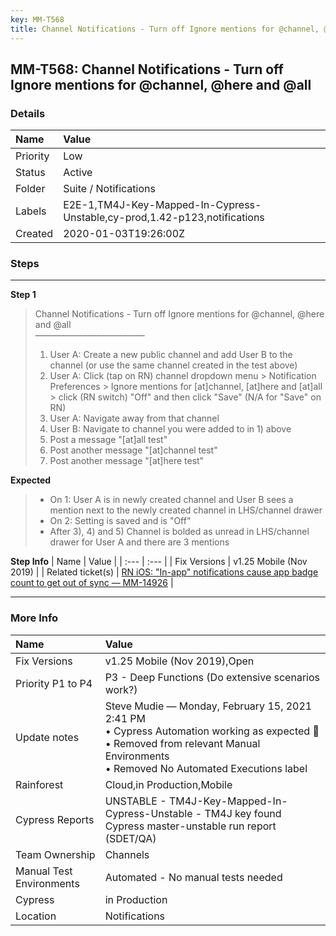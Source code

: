 ```yaml
---
key: MM-T568
title: Channel Notifications - Turn off Ignore mentions for @channel, @here and @all
---
```


## MM-T568: Channel Notifications - Turn off Ignore mentions for @channel, @here and @all

### Details

| Name     | Value                                                                     |
| :------- | :------------------------------------------------------------------------ |
| Priority | Low                                                                       |
| Status   | Active                                                                    |
| Folder   | Suite / Notifications                                                     |
| Labels   | E2E-1,TM4J-Key-Mapped-In-Cypress-Unstable,cy-prod,1.42-p123,notifications |
| Created  | 2020-01-03T19:26:00Z                                                      |

### Steps

<hr/>

**Step 1**

> <article>Channel Notifications - Turn off Ignore mentions for @channel, @here and @all<br>–––––––––––––––––––––––––<ol><li>User A: Create a new public channel and add User B to the channel (or use the same channel created in the test above)</li><li>User A: Click (tap on RN) channel dropdown menu &gt; Notification Preferences &gt; Ignore mentions for [at]channel, [at]here and [at]all &gt; click (RN switch) "Off" and then click "Save" (N/A for "Save" on RN)</li><li>User A: Navigate away from that channel</li><li>User B: Navigate to channel you were added to in 1) above</li><li>Post a message "[at]all test"</li><li>Post another message "[at]channel test"</li><li>Post another message "[at]here test"</li></ol></article>

**Expected**

> <article><ul><li>On 1: User A is in newly created channel and User B sees a mention next to the newly created channel in LHS/channel drawer</li><li>On 2: Setting is saved and is "Off"</li><li>After 3), 4) and 5) Channel is bolded as unread in LHS/channel drawer for User A and there are 3 mentions</li></ul></article>

**Step Info**
| Name | Value |
| :--- | :--- |
| Fix Versions | v1.25 Mobile (Nov 2019) |
| Related ticket(s) | <a href="https://mattermost.atlassian.net/browse/MM-14926">RN iOS: "In-app" notifications cause app badge count to get out of sync — MM-14926</a> |

<hr/>

### More Info

| Name                     | Value                                                                                                                                                                                         |
| :----------------------- | :-------------------------------------------------------------------------------------------------------------------------------------------------------------------------------------------- |
| Fix Versions             | v1.25 Mobile (Nov 2019),Open                                                                                                                                                                  |
| Priority P1 to P4        | P3 - Deep Functions (Do extensive scenarios work?)                                                                                                                                            |
| Update notes             | Steve Mudie — Monday, February 15, 2021 2:41 PM<br />• Cypress Automation working as expected 🎉<br />• Removed from relevant Manual Environments<br />• Removed No Automated Executions label |
| Rainforest               | Cloud,in Production,Mobile                                                                                                                                                                    |
| Cypress Reports          | UNSTABLE - TM4J-Key-Mapped-In-Cypress-Unstable - TM4J key found Cypress master-unstable run report (SDET/QA)                                                                                  |
| Team Ownership           | Channels                                                                                                                                                                                      |
| Manual Test Environments | Automated - No manual tests needed                                                                                                                                                            |
| Cypress                  | in Production                                                                                                                                                                                 |
| Location                 | Notifications                                                                                                                                                                                 |
